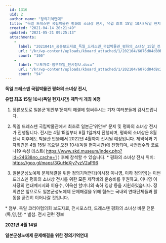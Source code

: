 ```yaml
---
  id: 1316
  uid: 2
  author_name: "정의기억연대"
  title: "독일 드레스덴 국립박물관 평화의 소녀상 전시, 유럽 최초 15일 10시(독일 현지시간) 제막식 개최 예정"
  created: "2021-04-14 20:21:49"
  updated: "2021-05-21 09:25:13"
  attachments: 
    - 
      label: "20210414_공동보도자료_독일_드레스덴_국립박물관_평화의_소녀상_15일_전시_개막_예정.hwp"
      url: "/kr/wp-content/uploads/kboard_attached/1/202104/6076d04d89b7e5597148.hwp"
      count: "100"
    - 
      label: "보도자료-첨부파일_전시정보.docx"
      url: "/kr/wp-content/uploads/kboard_attached/1/202104/6076d04d8c3ed7765861.docx"
      count: "94"
---
```

**독일 드레스덴 국립박물관 평화의 소녀상 전시,**

**유럽 최초 15일 10시(독일 현지시간) 제막식 개최 예정**

 
1. 정론보도로 일본군‘위안부’문제의 해결에 힘써주시는 기자 여러분들께 감사드립니다.
 
2. 독일 드레스덴 국립박물관에서 최초로 일본군‘위안부’ 문제 및 평화의 소녀상 전시가 진행됩니다. 전시는 4월 15일부터 8월 1일까지 진행되며, 평화의 소녀상은 8월 전시 이후에도 박물관 안뜰에서 2022년 4월까지 전시될 예정입니다. 제막식과 기자회견은 4월 15일 목요일 오전 10시(독일 현지시간)에 진행되며, 사전접수와 코로나19 속성 테스트( https://www.skd.museum/index.php?id=2463&no_cache=1 ) 후에 참석할 수 있습니다.
\* 평화의 소녀상 전시 위치: https://goo.gl/maps/3GuHeXjy7yzV2aP96
 
3. 일본군성노예제 문제해결을 위한 정의기억연대(이사장 이나영, 이하 정의연)는 이번 드레스덴 평화의 소녀상 전시를 위한 모든 제작비와 운송비를 후원하고, 이나영 이사장의 연대메시지와 이용수, 이옥선 할머니의 축하 영상 등을 지원하였습니다. 정의연은 앞으로도 일본군성노예제 문제해결을 위해 힘쓰는 국내외 연대단체들과 활동을 굳건히 이어나갈 것입니다.
 
\* 첨부. 독일 코리아협의회 보도자료, 전시포스터, 드레스덴 평화의 소녀상 비문 전문(독,영,한)
\* 별첨. 전시 관련 정보
 

**2021년 4월 14일**

**일본군성노예제 문제해결을 위한 정의기억연대**